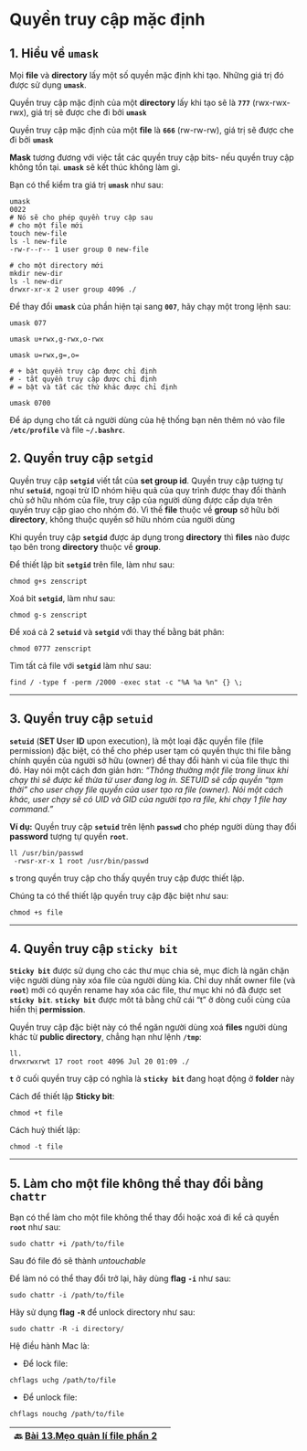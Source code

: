 # Quyền truy cập mặc định

## 1. Hiểu về **`umask`**

Mọi **file** và **directory** lấy một số quyền mặc định khi tạo. Những giá trị đó được sử dụng **`umask`**.

Quyền truy cập mặc định của một **directory** lấy khi tạo sẽ là **`777`** (rwx-rwx-rwx), giá trị sẽ được che đi bởi **`umask`**

Quyền truy cập mặc định của một **file** là **`666`** (rw-rw-rw), giá trị sẽ được che đi bởi **`umask`**

**Mask** tương đương với việc tắt các quyền truy cập bits- nếu quyền truy cập không tồn tại. **`umask`** sẽ kết thúc không làm gì.

Bạn có thể kiểm tra giá trị **`umask`** như sau:

```shell
umask
0022
# Nó sẽ cho phép quyền truy cập sau
# cho một file mới
touch new-file
ls -l new-file
-rw-r--r-- 1 user group 0 new-file

# cho một directory mới
mkdir new-dir
ls -l new-dir
drwxr-xr-x 2 user group 4096 ./
```

Để thay đổi **`umask`** của phần hiện tại sang **`007`**, hãy chạy một trong lệnh sau:

```shell
umask 077
```

```shell
umask u+rwx,g-rwx,o-rwx
```

```shell
umask u=rwx,g=,o=

# + bật quyền truy cập được chỉ định
# - tắt quyền truy cập được chỉ định
# = bật và tắt các thứ khác được chỉ định
```

```shell
umask 0700
```

Để áp dụng cho tất cả người dùng của hệ thống bạn nên thêm nó vào file **``/etc/profile``** và file **``~/.bashrc``**.

## 2. Quyền truy cập **`setgid`**

Quyền truy cập **`setgid`** viết tắt của **set group id**. Quyền truy cập tượng tự như **`setuid`**, ngoại trừ ID nhóm hiệu quả của quy trình được thay đổi thành chủ sở hữu nhóm của file, truy cập của người dùng được cấp dựa trên quyền truy cập giao cho nhóm đó. Vì thế **file** thuộc về **group** sở hữu bởi **directory**, không thuộc quyền sở hữu nhóm của người dùng

Khi quyền truy cập **`setgid`** được áp dụng trong **directory** thì **files** nào được tạo bên trong **directory** thuộc về **group**.

Để thiết lập bit **`setgid`** trên file, làm như sau:

```shell
chmod g+s zenscript
```

Xoá bit **`setgid`**, làm như sau:

```shell
chmod g-s zenscript
```

Để xoá cả 2 **`setuid`** và **`setgid`** với thay thế bằng bát phân:

```shell
chmod 0777 zenscript
```

Tìm tất cả file với **`setgid`** làm như sau:

```shell
find / -type f -perm /2000 -exec stat -c "%A %a %n" {} \;
```

---

## 3. Quyền truy cập **`setuid`**

**`setuid`** (**SET U**ser **ID** upon execution), là một loại đặc quyền file (file permission) đặc biệt, có thể cho phép user tạm có quyền thực thi file bằng chính quyền của người sở hữu (owner) để thay đổi hành vi của file thực thi đó. Hay nói một cách đơn giản hơn: *“Thông thường một file trong linux khi chạy thì sẽ được kế thừa từ user đang log in. SETUID sẽ cấp quyền “tạm thời” cho user chạy file quyền của user tạo ra file (owner). Nói một cách khác, user chạy sẽ có UID và GID của người tạo ra file, khi chạy 1 file hay command.”*

**Ví dụ:** Quyền truy cập **`setuid`** trên lệnh **`passwd`** cho phép người dùng thay đổi **password** tượng tự quyền **`root`**.

```shell
ll /usr/bin/passwd
 -rwsr-xr-x 1 root /usr/bin/passwd
```

**`s`** trong quyền truy cập cho thấy quyền truy cập được thiết lập.

Chúng ta có thể thiết lập quyền truy cập đặc biệt như sau:

```shell
chmod +s file
```

---

## 4. Quyền truy cập **`sticky bit`**

**`Sticky bit`** được sử dụng cho các thư mục chia sẻ, mục đích là ngăn chặn việc người dùng này xóa file của người dùng kia. Chỉ duy nhất owner file (và **`root`**) mới có quyền rename hay xóa các file, thư mục khi nó đã được set **`sticky bit`**. **`sticky bit`** được môt tả bằng chữ cái “t” ở dòng cuối cùng của hiển thị **permission**.

Quyền truy cập đặc biệt này có thể ngăn người dùng xoá **files** người dùng khác từ **public directory**, chẳng hạn như lệnh **`/tmp`**:

```shell
ll.
drwxrwxrwt 17 root root 4096 Jul 20 01:09 ./
```

**`t`** ở cuối quyền truy cập có nghĩa là **`sticky bit`** đang hoạt động ở **folder** này

Cách để thiết lập **Sticky bit**:

```shell
chmod +t file
```

Cách huỷ thiết lập:

```shell
chmod -t file
```

---

## 5. Làm cho một file không thể thay đổi bằng **`chattr`**

Bạn có thể làm cho một file không thể thay đổi hoặc xoá đi kể cả quyền **`root`** như sau:

```shell
sudo chattr +i /path/to/file
```

Sau đó file đó sẽ thành *untouchable*

Để làm nó có thể thay đổi trở lại, hãy dùng **flag** **`-i`** như sau:

```shell
sudo chattr -i /path/to/file
```

Hãy sử dụng **flag** **`-R`** để unlock directory như sau:

```shell
sudo chattr -R -i directory/
```

Hệ điều hành Mac là:  

- Để lock file:

```shell
chflags uchg /path/to/file
```

- Để unlock file:

```shell
chflags nouchg /path/to/file
```

| 🔙 [Bài 13.Mẹo quản lí file phần 2](https://github.com/Zenfection/Linux-for-babies/blob/master/USER%20%26%20FILE%20MANAGEMENT/13.File%20Management%20tips%202.md) |     |
| ----------------------------------------------------------------------------------------------------------------------------------------------------------------- | --- |
